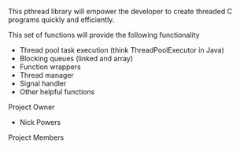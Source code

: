 This pthread library will empower the developer to create threaded C programs quickly and efficiently.

This set of functions will provide the following functionality
  * Thread pool task execution (think ThreadPoolExecutor in Java)
  * Blocking queues (linked and array)
  * Function wrappers
  * Thread manager
  * Signal handler
  * Other helpful functions

Project Owner
  * Nick Powers

Project Members